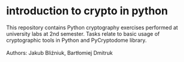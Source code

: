 # introduction to crypto in python
This repository contains Python cryptography exercises performed at university labs at 2nd semester.
Tasks relate to basic usage of cryptographic tools in Python and PyCryptodome library.
 <br />
 <br />
 Authors: Jakub Bliźniuk, Bartłomiej Dmitruk
